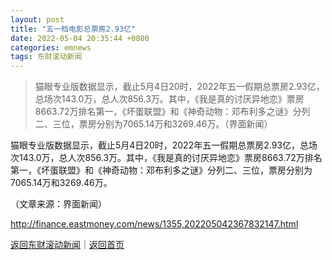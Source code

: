 ```yaml
---
layout: post
title: "五一档电影总票房2.93亿"
date: 2022-05-04 20:35:44 +0800
categories: emnews
tags: 东财滚动新闻
---
```

> 猫眼专业版数据显示，截止5月4日20时，2022年五一假期总票房2.93亿，总场次143.0万，总人次856.3万。其中，《我是真的讨厌异地恋》票房8663.72万排名第一，《坏蛋联盟》和《神奇动物：邓布利多之谜》分列二、三位，票房分别为7065.14万和3269.46万。（界面新闻）

<p>猫眼专业版数据显示，截止5月4日20时，2022年五一假期总票房2.93亿，总场次143.0万，总人次856.3万。其中，《我是真的讨厌异地恋》票房8663.72万排名第一，《坏蛋联盟》和《神奇动物：邓布利多之谜》分列二、三位，票房分别为7065.14万和3269.46万。</p><p class="em_media">（文章来源：界面新闻）</p>

<http://finance.eastmoney.com/news/1355,202205042367832147.html>

[返回东财滚动新闻](//finews.withounder.com/emnews/)｜[返回首页](//finews.withounder.com/)
